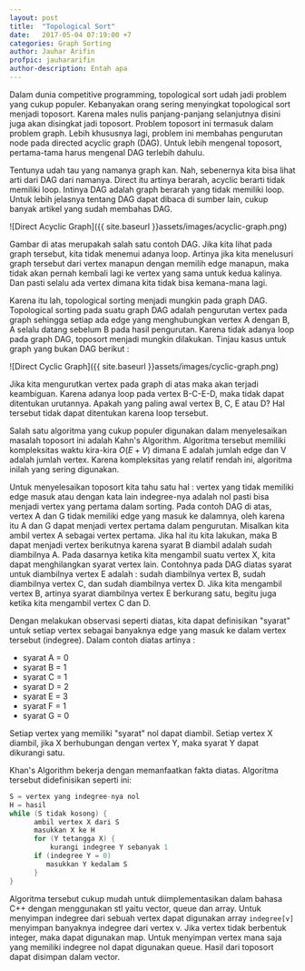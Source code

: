 ```yaml
---
layout: post
title:  "Topological Sort"
date:   2017-05-04 07:19:00 +7
categories: Graph Sorting
author: Jauhar Arifin
profpic: jauhararifin
author-description: Entah apa
---
```


Dalam dunia competitive programming, topological sort udah jadi problem yang cukup populer. Kebanyakan orang sering menyingkat topological sort menjadi toposort. Karena males nulis panjang-panjang selanjutnya disini juga akan disingkat jadi toposort. Problem toposort ini termasuk dalam problem graph. Lebih khususnya lagi, problem ini membahas pengurutan node pada directed acyclic graph (DAG). Untuk lebih mengenal toposort, pertama-tama harus mengenal DAG terlebih dahulu.

Tentunya udah tau yang namanya graph kan. Nah, sebenernya kita bisa lihat arti dari DAG dari namanya. Direct itu artinya berarah, acyclic berarti tidak memiliki loop. Intinya DAG adalah graph berarah yang tidak memiliki loop. Untuk lebih jelasnya tentang DAG dapat dibaca di sumber lain, cukup banyak artikel yang sudah membahas DAG.

![Direct Acyclic Graph]({{ site.baseurl }}assets/images/acyclic-graph.png)

Gambar di atas merupakah salah satu contoh DAG. Jika kita lihat pada graph tersebut, kita tidak menemui adanya loop. Artinya jika kita menelusuri graph tersebut dari vertex manapun dengan memilih edge manapun, maka tidak akan pernah kembali lagi ke vertex yang sama untuk kedua kalinya. Dan pasti selalu ada vertex dimana kita tidak bisa kemana-mana lagi.

Karena itu lah, topological sorting menjadi mungkin pada graph DAG. Topological sorting pada suatu graph DAG adalah pengurutan vertex pada graph sehingga setiap ada edge yang menghubungkan vertex A dengan B, A selalu datang sebelum B pada hasil pengurutan. Karena tidak adanya loop pada graph DAG, toposort menjadi mungkin dilakukan. Tinjau kasus untuk graph yang bukan DAG berikut :

![Direct Cyclic Graph]({{ site.baseurl }}assets/images/cyclic-graph.png)

Jika kita mengurutkan vertex pada graph di atas maka akan terjadi keambiguan. Karena adanya loop pada vertex B-C-E-D, maka tidak dapat ditentukan urutannya. Apakah yang paling awal vertex B, C, E atau D? Hal tersebut tidak dapat ditentukan karena loop tersebut.

Salah satu algoritma yang cukup populer digunakan dalam menyelesaikan masalah toposort ini adalah Kahn's Algorithm. Algoritma tersebut memiliki kompleksitas waktu kira-kira $O(E + V)$ dimana E adalah jumlah edge dan V adalah jumlah vertex. Karena kompleksitas yang relatif rendah ini, algoritma inilah yang sering digunakan.

Untuk menyelesaikan toposort kita tahu satu hal : vertex yang tidak memiliki edge masuk atau dengan kata lain indegree-nya adalah nol pasti bisa menjadi vertex yang pertama dalam sorting. Pada contoh DAG di atas, vertex A dan G tidak memiliki edge yang masuk ke dalamnya, oleh karena itu A dan G dapat menjadi vertex pertama dalam pengurutan. Misalkan kita ambil vertex A sebagai vertex pertama. Jika hal itu kita lakukan, maka B dapat menjadi vertex berikutnya karena syarat B diambil adalah sudah diambilnya A. Pada dasarnya ketika kita mengambil suatu vertex X, kita dapat menghilangkan syarat vertex lain. Contohnya pada DAG diatas syarat untuk diambilnya vertex E adalah : sudah diambilnya vertex B, sudah diambilnya vertex C, dan sudah diambilnya vertex D. Jika kita mengambil vertex B, artinya syarat diambilnya vertex E berkurang satu, begitu juga ketika kita mengambil vertex C dan D.

Dengan melakukan observasi seperti diatas, kita dapat definisikan "syarat" untuk setiap vertex sebagai banyaknya edge yang masuk ke dalam vertex tersebut (indegree). Dalam contoh diatas artinya :
- syarat A = 0
- syarat B = 1
- syarat C = 1
- syarat D = 2
- syarat E = 3
- syarat F = 1 
- syarat G = 0

Setiap vertex yang memiliki "syarat" nol dapat diambil. Setiap vertex X diambil, jika X berhubungan dengan vertex Y, maka syarat Y dapat dikurangi satu.

Khan's Algorithm bekerja dengan memanfaatkan fakta diatas. Algoritma tersebut didefinisikan seperti ini:

``` c
S = vertex yang indegree-nya nol
H = hasil
while (S tidak kosong) {
      ambil vertex X dari S
      masukkan X ke H
      for (Y tetangga X) {
      	  kurangi indegree Y sebanyak 1
	  if (indegree Y = 0)
	     masukkan Y kedalam S
      }
}
```

Algoritma tersebut cukup mudah untuk diimplementasikan dalam bahasa C++ dengan menggunakan stl yaitu vector, queue dan array. Untuk menyimpan indegree dari sebuah vertex dapat digunakan array ```indegree[v]``` menyimpan banyaknya indegree dari vertex v. Jika vertex tidak berbentuk integer, maka dapat digunakan map. Untuk menyimpan vertex mana saja yang memiliki indegree nol dapat digunakan queue. Hasil dari toposort dapat disimpan dalam vector.